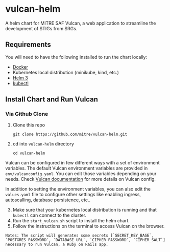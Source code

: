 # vulcan-helm
A helm chart for MITRE SAF Vulcan, a web application to streamline the development of STIGs from SRGs.

## Requirements
You will need to have the following installed to run the chart locally:
  - [Docker](https://docs.docker.com/engine/install/)
  - Kubernetes local distribution (minikube, kind, etc.)
  - [Helm 3](https://helm.sh/docs/intro/install/)
  - [kubectl](https://kubernetes.io/docs/tasks/tools/install-kubectl-linux/)

## Install Chart and Run Vulcan
### Via Github Clone
  1. Clone this repo
      ```
      git clone https://github.com/mitre/vulcan-helm.git
      ```
  2. cd into `vulcan-helm` directory
      ```
      cd vulcan-helm
      ```
  Vulcan can be configured in few different ways with a set of environment variables. The default Vulcan environment variables are provided in `env/vulcanconfig.yaml`. You can edit those variables depending on your needs. Check [Vulcan documentation](https://vulcan.mitre.org/docs/config.html#configure-welcome-text-and-contact-email) for more details on Vulcan config.

  In addition to setting the environment variables, you can also edit the `values.yaml` file to configure other settings like enabling ingress, autoscalling, database persistence, etc..

  3. Make sure that your kubernetes local distribution is running and that `kubectl` can connect to the cluster.
  4. Run the `start_vulcan.sh` script to install the helm chart.
  5. Follow the instructions on the terminal to access Vulcan on the browser.

    Notes: The script will generates some secrets [`SECRET_KEY_BASE`, `POSTGRES_PASSWORD`, `DATABASE_URL`, `CIPHER_PASSWORD`, `CIPHER_SALT`] necessary to run Vulcan, a Ruby on Rails app.

